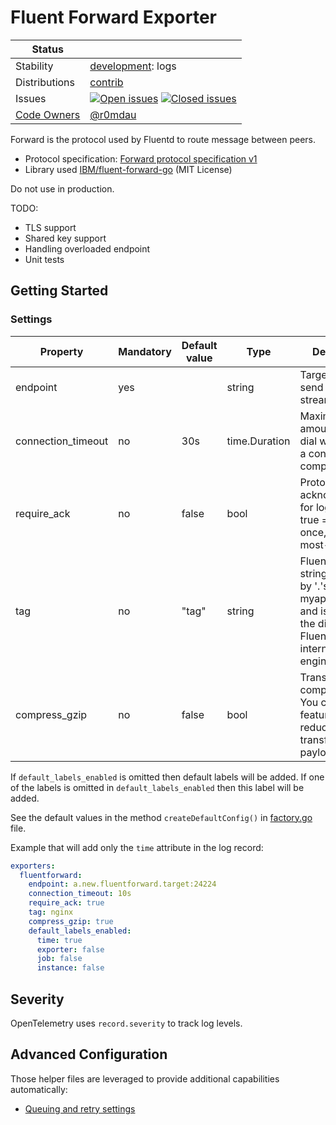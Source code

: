 # Fluent Forward Exporter
<!-- status autogenerated section -->
| Status        |           |
| ------------- |-----------|
| Stability     | [development]: logs   |
| Distributions | [contrib] |
| Issues        | [![Open issues](https://img.shields.io/github/issues-search/open-telemetry/opentelemetry-collector-contrib?query=is%3Aissue%20is%3Aopen%20label%3Aexporter%2Ffluentforward%20&label=open&color=orange&logo=opentelemetry)](https://github.com/open-telemetry/opentelemetry-collector-contrib/issues?q=is%3Aopen+is%3Aissue+label%3Aexporter%2Ffluentforward) [![Closed issues](https://img.shields.io/github/issues-search/open-telemetry/opentelemetry-collector-contrib?query=is%3Aissue%20is%3Aclosed%20label%3Aexporter%2Ffluentforward%20&label=closed&color=blue&logo=opentelemetry)](https://github.com/open-telemetry/opentelemetry-collector-contrib/issues?q=is%3Aclosed+is%3Aissue+label%3Aexporter%2Ffluentforward) |
| [Code Owners](https://github.com/open-telemetry/opentelemetry-collector-contrib/blob/main/CONTRIBUTING.md#becoming-a-code-owner)    | [@r0mdau](https://www.github.com/r0mdau) |

[development]: https://github.com/open-telemetry/opentelemetry-collector#development
[contrib]: https://github.com/open-telemetry/opentelemetry-collector-releases/tree/main/distributions/otelcol-contrib
<!-- end autogenerated section -->

Forward is the protocol used by Fluentd to route message between peers.

- Protocol specification: [Forward protocol specification v1](https://github.com/fluent/fluentd/wiki/Forward-Protocol-Specification-v1)
- Library used [IBM/fluent-forward-go](https://github.com/IBM/fluent-forward-go) (MIT License)

Do not use in production.

TODO:

- TLS support
- Shared key support
- Handling overloaded endpoint
- Unit tests

## Getting Started

### Settings

| Property | Mandatory | Default value | Type | Description |
|---|---|---|---|---|
| endpoint | yes |  | string | Target URL to send `Forward` log streams to |
| connection_timeout | no | 30s | time.Duration | Maximum amount of time a dial will wait for a connect to complete |
| require_ack| no | false | bool | Protocol delivery acknowledgment for log streams : true = at-least-once, false = at-most-once |
| tag | no | "tag" | string | Fluentd tag is a string separated by '.'s (e.g. myapp.access), and is used as the directions for Fluentd's internal routing engine |
| compress_gzip | no | false | bool | Transparent data compression. You can use this feature to reduce the transferred payload size |

If `default_labels_enabled` is omitted then default labels will be added. If one of the labels is omitted in `default_labels_enabled` then this label will be added.

See the default values in the method `createDefaultConfig()` in [factory.go](factory.go) file.

Example that will add only the `time` attribute in the log record:
```yaml
exporters:
  fluentforward:
    endpoint: a.new.fluentforward.target:24224
    connection_timeout: 10s
    require_ack: true
    tag: nginx
    compress_gzip: true
    default_labels_enabled:
      time: true
      exporter: false
      job: false
      instance: false
```

## Severity

OpenTelemetry uses `record.severity` to track log levels.

## Advanced Configuration

Those helper files are leveraged to provide additional capabilities automatically:

- [Queuing and retry settings](https://github.com/open-telemetry/opentelemetry-collector/blob/main/exporter/exporterhelper/README.md)
